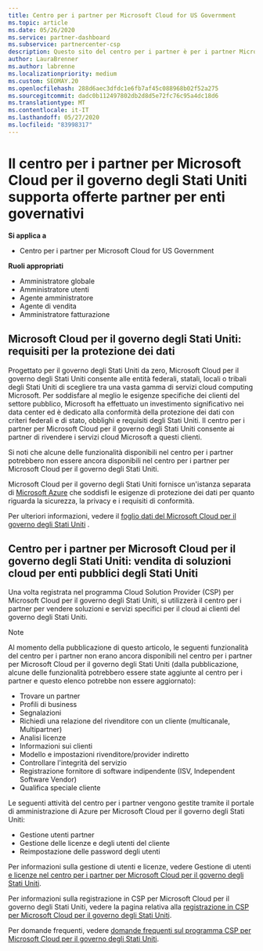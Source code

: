```yaml
---
title: Centro per i partner per Microsoft Cloud for US Government
ms.topic: article
ms.date: 05/26/2020
ms.service: partner-dashboard
ms.subservice: partnercenter-csp
description: Questo sito del centro per i partner è per i partner Microsoft che offrono soluzioni cloud Microsoft ai clienti che lavorano con agenzie governative nel Stati Uniti.
author: LauraBrenner
ms.author: labrenne
ms.localizationpriority: medium
ms.custom: SEOMAY.20
ms.openlocfilehash: 288d6aec3dfdc1e6fb7af45c088968b02f52a275
ms.sourcegitcommit: dadc0b112497802db2d8d5e72fc76c95a4dc18d6
ms.translationtype: MT
ms.contentlocale: it-IT
ms.lasthandoff: 05/27/2020
ms.locfileid: "83998317"
---
```

# <a name="partner-center-for-microsoft-cloud-for-us-government-supports-partner-offers-to-government-agencies"></a>Il centro per i partner per Microsoft Cloud per il governo degli Stati Uniti supporta offerte partner per enti governativi

**Si applica a**

- Centro per i partner per Microsoft Cloud for US Government

**Ruoli appropriati**

- Amministratore globale
- Amministratore utenti
- Agente amministratore
- Agente di vendita
- Amministratore fatturazione


## <a name="microsoft-cloud-for-us-government-meeting-data-protection-requirements"></a>Microsoft Cloud per il governo degli Stati Uniti: requisiti per la protezione dei dati

Progettato per il governo degli Stati Uniti da zero, Microsoft Cloud per il governo degli Stati Uniti consente alle entità federali, statali, locali o tribali degli Stati Uniti di scegliere tra una vasta gamma di servizi cloud computing Microsoft. Per soddisfare al meglio le esigenze specifiche dei clienti del settore pubblico, Microsoft ha effettuato un investimento significativo nei data center ed è dedicato alla conformità della protezione dei dati con criteri federali e di stato, obblighi e requisiti degli Stati Uniti. Il centro per i partner per Microsoft Cloud per il governo degli Stati Uniti consente ai partner di rivendere i servizi cloud Microsoft a questi clienti.

Si noti che alcune delle funzionalità disponibili nel centro per i partner potrebbero non essere ancora disponibili nel centro per i partner per Microsoft Cloud per il governo degli Stati Uniti.

Microsoft Cloud per il governo degli Stati Uniti fornisce un'istanza separata di [Microsoft Azure](https://azure.microsoft.com/overview/clouds/government/) che soddisfi le esigenze di protezione dei dati per quanto riguarda la sicurezza, la privacy e i requisiti di conformità. 

Per ulteriori informazioni, vedere il [foglio dati del Microsoft Cloud per il governo degli Stati Uniti](https://download.microsoft.com/download/C/9/C/C9CA3002-DFC4-4ADA-841F-DF42AEC042FB/Microsoft_Azure_Government_Datasheet_EN_US.PDF) .

## <a name="partner-center-for-microsoft-cloud-for-us-government-selling-cloud-solutions-to-us-government-entities"></a>Centro per i partner per Microsoft Cloud per il governo degli Stati Uniti: vendita di soluzioni cloud per enti pubblici degli Stati Uniti

Una volta registrata nel programma Cloud Solution Provider (CSP) per Microsoft Cloud per il governo degli Stati Uniti, si utilizzerà il centro per i partner per vendere soluzioni e servizi specifici per il cloud ai clienti del governo degli Stati Uniti. 

> [!NOTE]  
> Al momento della pubblicazione di questo articolo, le seguenti funzionalità del centro per i partner non erano ancora disponibili nel centro per i partner per Microsoft Cloud per il governo degli Stati Uniti (dalla pubblicazione, alcune delle funzionalità potrebbero essere state aggiunte al centro per i partner e questo elenco potrebbe non essere aggiornato):

- Trovare un partner
- Profili di business
- Segnalazioni
- Richiedi una relazione del rivenditore con un cliente (multicanale, Multipartner)
- Analisi licenze
- Informazioni sui clienti
- Modello e impostazioni rivenditore/provider indiretto
- Controllare l'integrità del servizio
- Registrazione fornitore di software indipendente (ISV, Independent Software Vendor)
- Qualifica speciale cliente

Le seguenti attività del centro per i partner vengono gestite tramite il portale di amministrazione di Azure per Microsoft Cloud per il governo degli Stati Uniti: 

- Gestione utenti partner
- Gestione delle licenze e degli utenti del cliente
- Reimpostazione delle password degli utenti

Per informazioni sulla gestione di utenti e licenze, vedere Gestione di utenti [e licenze nel centro per i partner per Microsoft Cloud per il governo degli Stati Uniti](user-management-in-partner-center-for-microsoft-us-govt-cloud.md).

Per informazioni sulla registrazione in CSP per Microsoft Cloud per il governo degli Stati Uniti, vedere la pagina relativa alla [registrazione in CSP per Microsoft Cloud per il governo degli Stati Uniti](enroll-in-csp-for-microsoft-us-govt-cloud.md).

Per domande frequenti, vedere [domande frequenti sul programma CSP per Microsoft Cloud per il governo degli Stati Uniti](faq-for-us-govt-cloud.md).
